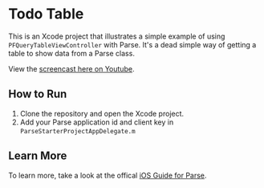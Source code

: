 Todo Table
==========

This is an Xcode project that illustrates a simple example of using `PFQueryTableViewController` with Parse. It's a dead simple way of getting a table to show data from a Parse class.

View the [screencast here on Youtube](http://www.youtube.com/watch?v=4SKugJO74BA).

How to Run
----------

1. Clone the repository and open the Xcode project.
2. Add your Parse application id and client key in `ParseStarterProjectAppDelegate.m`


Learn More
----------

To learn more, take a look at the offical [iOS Guide for Parse](https://www.parse.com/docs/ios_guide).
